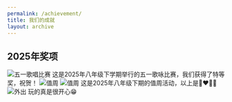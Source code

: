 ```yaml
---
permalink: /achievement/
title: 我们的成就
layout: archive
---
```


## 2025年奖项

![五一歌唱比赛](https://s21.ax1x.com/2025/07/10/pVQTbdO.jpg)
这是2025年八年级下学期举行的五一歌咏比赛，我们获得了特等奖，祝贺！
![值周](https://s21.ax1x.com/2025/07/13/pVlIJvq.jpg)
![值周](https://s21.ax1x.com/2025/07/13/pVlItK0.jpg)
这是2025年八年级下期的值周活动，以上是👩‍❤️‍💋‍👨
![外出](https://s21.ax1x.com/2025/07/13/pVlINrV.jpg)
玩的真是很开心😁